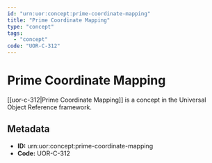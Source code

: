 ```yaml
---
id: "urn:uor:concept:prime-coordinate-mapping"
title: "Prime Coordinate Mapping"
type: "concept"
tags:
  - "concept"
code: "UOR-C-312"
---
```


# Prime Coordinate Mapping

[[uor-c-312|Prime Coordinate Mapping]] is a concept in the Universal Object Reference framework.

## Metadata

- **ID:** urn:uor:concept:prime-coordinate-mapping
- **Code:** UOR-C-312

